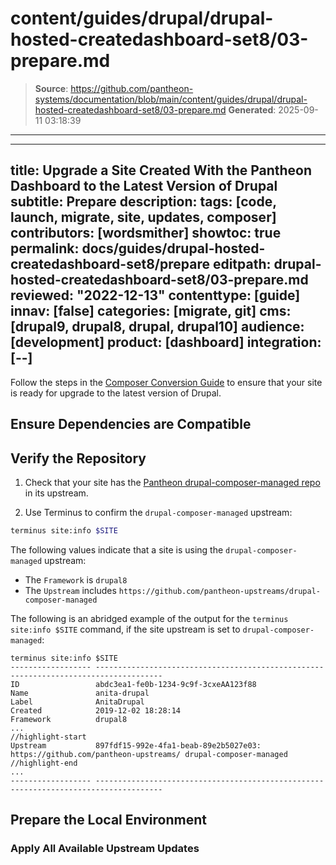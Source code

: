 # content/guides/drupal/drupal-hosted-createdashboard-set8/03-prepare.md

> **Source**: https://github.com/pantheon-systems/documentation/blob/main/content/guides/drupal/drupal-hosted-createdashboard-set8/03-prepare.md
> **Generated**: 2025-09-11 03:18:39

---

---
title: Upgrade a Site Created With the Pantheon Dashboard to the Latest Version of Drupal
subtitle: Prepare
description: 
tags: [code, launch, migrate, site, updates, composer]
contributors: [wordsmither]
showtoc: true
permalink: docs/guides/drupal-hosted-createdashboard-set8/prepare
editpath: drupal-hosted-createdashboard-set8/03-prepare.md
reviewed: "2022-12-13"
contenttype: [guide]
innav: [false]
categories: [migrate, git]
cms: [drupal9, drupal8, drupal, drupal10]
audience: [development]
product: [dashboard]
integration: [--]
---

<Alert title="Note"  type="info" >

Follow the steps in the [Composer Conversion Guide](/guides/composer-convert) to ensure that your site is ready for upgrade to the latest version of Drupal.

</Alert>

## Ensure Dependencies are Compatible

<Partial file="drupal/dependencies-compatible.md" />

## Verify the Repository

1. Check that your site has the [Pantheon drupal-composer-managed repo](https://github.com/pantheon-upstreams/drupal-composer-managed) in its upstream.

1. Use Terminus to confirm the `drupal-composer-managed` upstream:

  ```bash
  terminus site:info $SITE 
  ```

  The following values indicate that a site is using the `drupal-composer-managed` upstream:

   - The `Framework` is `drupal8`
   - The `Upstream` includes `https://github.com/pantheon-upstreams/drupal-composer-managed`

   The following is an abridged example of the output for the `terminus site:info $SITE` command, if the site upstream is set to `drupal-composer-managed`:

   ```bash{outputLines:2-13}
   terminus site:info $SITE
   ------------------ -------------------------------------------------------------------------------------
   ID                 abdc3ea1-fe0b-1234-9c9f-3cxeAA123f88
   Name               anita-drupal
   Label              AnitaDrupal
   Created            2019-12-02 18:28:14
   Framework          drupal8
   ...
   //highlight-start
   Upstream           897fdf15-992e-4fa1-beab-89e2b5027e03: https://github.com/pantheon-upstreams/ drupal-composer-managed
   //highlight-end
   ...
   ------------------ -------------------------------------------------------------------------------------
   ```

## Prepare the Local Environment

<Partial file="drupal/prepare-local-environment-no-clone.md" />

### Apply All Available Upstream Updates

<Partial file="drupal-apply-upstream-updates-drupal-recommended.md" />
